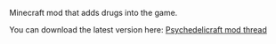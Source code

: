 Minecraft mod that adds drugs into the game. 

You can download the latest version here: [Psychedelicraft mod thread](http://www.minecraftforum.net/topic/563257-172-ivorius-mods-drugs-statues-flags-boxes-of-doom-hamsters/#Psychedelicraft)